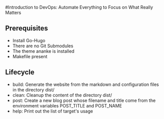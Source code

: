 #Introduction to DevOps: Automate Everything to Focus on What Really Matters

## Prerequisites
* Install Go-Hugo
* There are no Git Submodules
* The theme ananke is installed
* Makefile present

## Lifecycle
* build: Generate the website from the markdown and configuration files in the directory dist/
* clean: Cleanup the content of the directory dist/
* post: Create a new blog post whose filename and title come from the environment variables POST_TITLE and POST_NAME
* help: Print out the list of target's usage